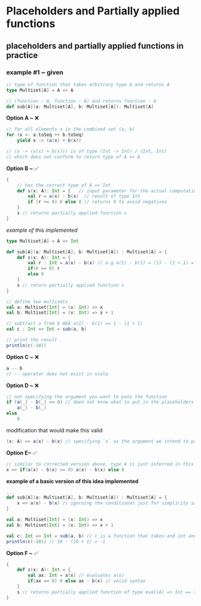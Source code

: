 # Placeholders and Partially applied functions

## placeholders and partially applied functions in practice

### example #1 ~ given

```scala
// type of function that takes arbitrary type A and returns A
type Multiset[A] = A => A

// (function : A, function : A) and returns function : A
def sub[A](a: Multiset[A], b: Multiset[A]): Multiset[A]
```

**Option A ~** ❌

```scala
// for all elements x in the combined set (a, b)
for (x <- a.toSeq ++ b.toSeq)
	yield x -> (a(x) + b(x)) 

// (x -> (a(x) + b(x))) is of type (Int -> Int) / (Int, Int) 
// which does not conform to return type of A => A
```

**Option B ~** ✅

```scala
{
	// has the correct type of A => Int
	def s(x: A): Int = {   // input parameter for the actual computation
		val r = a(x) - b(x)  // result of type Int
		if (r >= 0) r else 0 // returns 0 to avoid negatives
	}
	s // returns partially applied function x
}
```

*example of this implemented*

```scala
type Multiset[A] = A => Int

def sub[A](a: Multiset[A], b: Multiset[A]) : Multiset[A] = {
	def s(x: A): Int = {
		val r : Int = a(x) - b(x) // e.g a(1) - b(1) = (1) - (1 + 1) = 1 - 2 = -1
		if(r >= 0) r  
		else 0
	}
	s // return partially applied function s
}

// define two multisets
val a: Multiset[Int] = (x: Int) => x
val b: Multiset[Int] = (x: Int) => x + 1

// subtract a from b AKA a(1) - b(1) == 1 - (1 + 1)
val c : Int => Int = sub(a, b)

// print the result
println(c(-10))
```

**Option C ~** ❌

```scala
a -- b
// -- operator does not exist in scala 
```

**Option D ~** ❌

```scala
// not specifying the argument you want to pass the function
if (a(_) - b(_) >= 0) // does not know what to put in the placeholders
	a(_) - b(_) 
else 
	0
```

modification that would make this valid

```scala
(x: A) => a(x) - b(x) // specifying `x` as the argument we intend to pass
```

**Option E~** ✅

```scala
// similar to corrected version above, type A is just inferred in this case
x => if(a(x) - b(x) >= 0) a(x) - b(x) else 0
```

**example of a basic version of this idea implemented**

```scala
... 
def sub[A](a: Multiset[A], b: Multiset[A]) : Multiset[A] = {
	x => a(x) - b(x) // ignroing the conditional just for simplicity sake
}

val a: Multiset[Int] = (x: Int) => x
val b: Multiset[Int] = (x: Int) => x + 1

val c: Int => Int = sub(a, b) // c is a function that takes and int and returns one
println(c(-10)) // 10 - (10 + 1) = -1
```

**Option F ~** ✅

```scala
{
	def s(x: A): Int = {
		val ax: Int = a(x) // evaluates a(x)
		if(ax == 0) 0 else ax - b(x) // valid syntax
	} 
	s // returns partially applied function of type eval(A) => Int == Int => Int 
} 
```